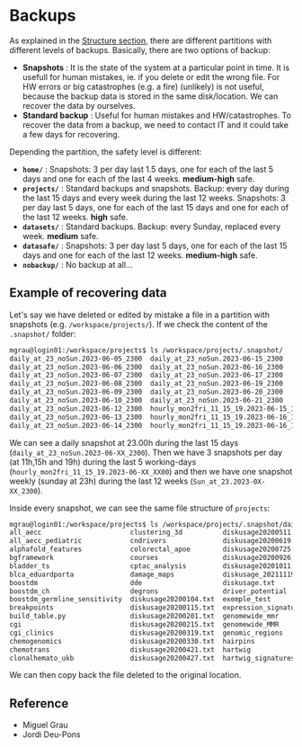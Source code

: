 # Backups

As explained in the [Structure section](https://bbglab.github.io/bbgwiki/Cluster_basics/Structure/), there are different partitions with different levels of backups. Basically, there are two options of backup:  

- **Snapshots** : It is the state of the system at a particular point in time. It is usefull for human mistakes, ie. if you delete or edit the wrong file. For HW errors or big catastrophes (e.g. a fire) (unlikely) is not useful, because the backup data is stored in the same disk/location. We can recover the data by ourselves.
- **Standard backup** : Useful for human mistakes and HW/catastrophes. To recover the data from a backup, we need to contact IT and it could take a few days for recovering.

Depending the partition, the safety level is different:

- **`home/`** : Snapshots: 3 per day last 1.5 days, one for each of the last 5 days and one for each of the last 4 weeks. **medium-high** safe.
- **`projects/`** : Standard backups and snapshots. Backup: every day during the last 15 days and every week during the last 12 weeks. Snapshots: 3 per day last 5 days, one for each of the last 15 days and one for each of the last 12 weeks. **high** safe.
- **`datasets/`** : Standard backups. Backup: every Sunday, replaced every week. **medium** safe.
- **`datasafe/`** : Snapshots: 3 per day last 5 days, one for each of the last 15 days and one for each of the last 12 weeks. **medium-high** safe.
- **`nobackup/`** : No backup at all...

## Example of recovering data

Let's say we have deleted or edited by mistake a file in a partition with snapshots (e.g. `/workspace/projects/`). If we check the content of the `.snapshot/` folder:

```sh
mgrau@login01:/workspace/projects$ ls /workspace/projects/.snapshot/
daily_at_23_noSun.2023-06-05_2300  daily_at_23_noSun.2023-06-15_2300        hourly_mon2fri_11_15_19.2023-06-16_1900  hourly_mon2fri_11_15_19.2023-06-21_1900  Sun_at_23.2023-05-14_2300
daily_at_23_noSun.2023-06-06_2300  daily_at_23_noSun.2023-06-16_2300        hourly_mon2fri_11_15_19.2023-06-19_1100  hourly_mon2fri_11_15_19.2023-06-22_1100  Sun_at_23.2023-05-21_2300
daily_at_23_noSun.2023-06-07_2300  daily_at_23_noSun.2023-06-17_2300        hourly_mon2fri_11_15_19.2023-06-19_1500  hourly_mon2fri_11_15_19.2023-06-22_1500  Sun_at_23.2023-05-28_2300
daily_at_23_noSun.2023-06-08_2300  daily_at_23_noSun.2023-06-19_2300        hourly_mon2fri_11_15_19.2023-06-19_1900  Sun_at_23.2023-04-02_2300                Sun_at_23.2023-06-04_2300
daily_at_23_noSun.2023-06-09_2300  daily_at_23_noSun.2023-06-20_2300        hourly_mon2fri_11_15_19.2023-06-20_1100  Sun_at_23.2023-04-09_2300                Sun_at_23.2023-06-11_2300
daily_at_23_noSun.2023-06-10_2300  daily_at_23_noSun.2023-06-21_2300        hourly_mon2fri_11_15_19.2023-06-20_1500  Sun_at_23.2023-04-16_2300                Sun_at_23.2023-06-18_2300
daily_at_23_noSun.2023-06-12_2300  hourly_mon2fri_11_15_19.2023-06-15_1900  hourly_mon2fri_11_15_19.2023-06-20_1900  Sun_at_23.2023-04-23_2300
daily_at_23_noSun.2023-06-13_2300  hourly_mon2fri_11_15_19.2023-06-16_1100  hourly_mon2fri_11_15_19.2023-06-21_1100  Sun_at_23.2023-04-30_2300
daily_at_23_noSun.2023-06-14_2300  hourly_mon2fri_11_15_19.2023-06-16_1500  hourly_mon2fri_11_15_19.2023-06-21_1500  Sun_at_23.2023-05-07_2300
```

We can see a daily snapshot at 23.00h during the last 15 days (`daily_at_23_noSun.2023-06-XX_2300`). Then we have 3 snapshots per day (at 11h,15h and 19h) during the last 5 working-days (`hourly_mon2fri_11_15_19.2023-06-XX_XX00`) and then we have one snapshot weekly (sunday at 23h) during the last 12 weeks (`Sun_at_23.2023-0X-XX_2300`).

Inside every snapshot, we can see the same file structure of `projects`:

```sh
mgrau@login01:/workspace/projects$ ls /workspace/projects/.snapshot/daily_at_23_noSun.2023-06-05_2300
all_aecc                      clustering_3d          diskusage20200511.txt   healthy_chemo              nanopore              regulatory_regions        small_collaborations_ines
all_aecc_pediatric            cndrivers              diskusage20200619.txt   hotmaps_signatures         neoantigen            repair_states             stjude
alphafold_features            colorectal_apoe        diskusage20200725.txt   immune_biomarkers          new_oncodrivemut      replication_timing        st_jude_life
bgframework                   courses                diskusage20200926.txt   immune_pheno_hartwig       noncoding_regions     reverse_calling           stockholm_ai
bladder_ts                    cptac_analysis         diskusage20201011.txt   intogen                    nonsense_cptac        rhabdoid_tumors           structural_variants
blca_eduardporta              damage_maps            diskusage_20211119.txt  intogen_2017               olivia                sample_specific_features  test_folder_delete
boostdm                       dde                    diskusage.txt           intogen_plus               oncodrive             sample_specific_profiles  tf_mutations
boostdm_ch                    degrons                driver_potential        Liver_Mouse                oncodrive3d           samuels_hmf               translation_fidelity
boostdm_germline_sensitivity  diskusage20200104.txt  exemple_test            meso_exomes                oncodriveclustl       sars_cov_2                ubiquitins
breakpoints                   diskusage20200115.txt  expression_signatures   methyl_predictors          oriol_aml_intogen     scell_tall                worms
build_table.py                diskusage20200201.txt  genomewide_mmr          miguel_nanopore            pagerank_combination  service                   zfp36l1
cgi                           diskusage20200215.txt  genomewide_MMR          mutfootprints              pancreas_meritxell    sherlock
cgi_clinics                   diskusage20200319.txt  genomic_regions         mutfootprints_code_review  pepe_clustering       signature_sensitivity
chemogenomics                 diskusage20200330.txt  hairpins                mutograph                  periodicity           signet
chemotrans                    diskusage20200421.txt  hartwig                 mut_region_profile         pileup_mappability    simuclones
clonalhemato_ukb              diskusage20200427.txt  hartwig_signatures_id   mut_risk                   prominent             sjd_pediatric_tumors
```

We can then copy back the file deleted to the original location.

## Reference

- Miguel Grau
- Jordi Deu-Pons
